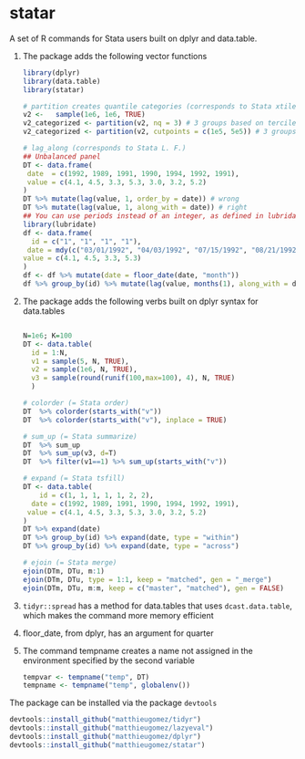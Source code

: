 statar
======

A set of R commands for Stata users built on dplyr and data.table. 

1. The package adds the following vector functions
	````R
	library(dplyr)
	library(data.table)
	library(statar)
	
	# partition creates quantile categories (corresponds to Stata xtile)
	v2 <-   sample(1e6, 1e6, TRUE)                   
	v2_categorized <- partition(v2, nq = 3) # 3 groups based on terciles
	v2_categorized <- partition(v2, cutpoints = c(1e5, 5e5)) # 3 groups based on two cutpoints
	
	# lag_along (corresponds to Stata L. F.)
	## Unbalanced panel
	DT <- data.frame(
	 date  = c(1992, 1989, 1991, 1990, 1994, 1992, 1991),
	 value = c(4.1, 4.5, 3.3, 5.3, 3.0, 3.2, 5.2)
	)
	DT %>% mutate(lag(value, 1, order_by = date)) # wrong
	DT %>% mutate(lag(value, 1, along_with = date)) # right
	## You can use periods instead of an integer, as defined in lubridate
	library(lubridate)
    df <- data.frame(     
      id = c("1", "1", "1", "1"),
     date = mdy(c("03/01/1992", "04/03/1992", "07/15/1992", "08/21/1992"), "%m/%d/%Y"),
    value = c(4.1, 4.5, 3.3, 5.3)
    )
    df <- df %>% mutate(date = floor_date(date, "month"))
	df %>% group_by(id) %>% mutate(lag(value, months(1), along_with = date)) 
	````

2. The package adds the following verbs built on dplyr syntax for data.tables

	````R
	
	N=1e6; K=100
    DT <- data.table(
	  id = 1:N,
	  v1 = sample(5, N, TRUE),
	  v2 = sample(1e6, N, TRUE),
	  v3 = sample(round(runif(100,max=100), 4), N, TRUE)
	  )
	
	# colorder (= Stata order)
	DT  %>% colorder(starts_with("v"))
	DT  %>% colorder(starts_with("v"), inplace = TRUE)
	
	# sum_up (= Stata summarize)
	DT  %>% sum_up
	DT  %>% sum_up(v3, d=T)
	DT  %>% filter(v1==1) %>% sum_up(starts_with("v"))
	
	# expand (= Stata tsfill)
	DT <- data.table(
	    id = c(1, 1, 1, 1, 1, 2, 2),
	  date = c(1992, 1989, 1991, 1990, 1994, 1992, 1991),
	 value = c(4.1, 4.5, 3.3, 5.3, 3.0, 3.2, 5.2)
	)
	DT %>% expand(date)
	DT %>% group_by(id) %>% expand(date, type = "within")
	DT %>% group_by(id) %>% expand(date, type = "across")

	# ejoin (= Stata merge)
	ejoin(DTm, DTu, m:1)
	ejoin(DTm, DTu, type = 1:1, keep = "matched", gen = "_merge")
	ejoin(DTm, DTu, m:m, keep = c("master", "matched"), gen = FALSE)
	````

3. `tidyr::spread` has a method for data.tables that uses  `dcast.data.table`, which makes the command more memory efficient

4. floor_date, from dplyr, has an argument for quarter

5. The command tempname creates a name not assigned in the environment specified by the second variable

	````R
	tempvar <- tempname("temp", DT)
	tempname <- tempname("temp", globalenv())
	````

The package can be installed via the package `devtools`

````R
devtools::install_github("matthieugomez/tidyr")
devtools::install_github("matthieugomez/lazyeval")
devtools::install_github("matthieugomez/dplyr")
devtools::install_github("matthieugomez/statar")
````

